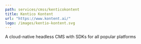 ```yaml
---
path: services/cmss/kenticokontent
title: Kentico Kontent
url: "https://www.kontent.ai/"
logo: /images/kentio-kontent.svg
---
```


A cloud-native headless CMS with SDKs for all popular platforms
